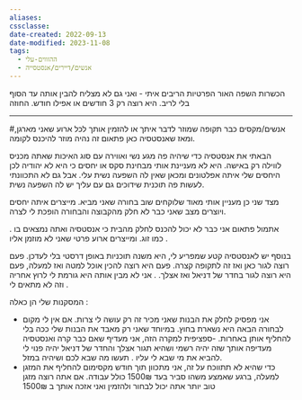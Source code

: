 ```yaml
---
aliases: 
cssclasse: 
date-created: 2022-09-13
date-modified: 2023-11-08
tags:
  - ההזווים-עלי
  - אנשים/דיירים/אנסטסייה
---
```


הכשרות
השפה
האור
הפרטיות
הריבים איתי - ואני גם לא מצליח להבין אותה עד הסוף בלי לריב.
היא רוצה רק 3 חודשים או אפילו חודש.
החוזה

--------

#אנשים/מקסים
כבר תקופה שמוזר לדבר איתך או להזמין אותך לכל ארוע שאני מארגן, ומאז שאנסטסיה כאן פתאום זה נהיה מוזר להיכנס לקומה.

הבאתי את אנסטסיה כדי שיהיה פה מגע נשי ואווירה עם סוג האיכות שאתה מכניס לווילה רק באישה. היא לא מעניינת אותי מבחינת סקס או יחסים כי היא לא יהודיה לכן היחסים שלי איתה אפלטונים ומכאן שאין לה השפעה נשית עלי. אבל גם לא התכוונתי לעשות פה תוכנית שידוכים גם עם עליך יש לה השפעה נשית.

 מצד שני כן מעניין אותי מאוד שלוקחים שוב בחורה שאני מביא. מייצרים איתה יחסים ויוצרים מצב שאני כבר לא חלק מהקבוצה והבחורה הופכת לי לצרה.

אתמול  פתאום אני כבר לא יכול להכנס לחלק מהבית כי אנסטסיה ואתה נמצאים בו . כמו זוג. ומייצרים ארוע פרטי שאני לא מוזמן אליו  .

בנוסף יש לאנסטסיה קטע שמפריע לי, היא משנה תוכניות באופן דרסטי בלי לעדכן.
פעם רוצה לגור כאן ואז זה לתקופה קצרה. פעם היא רוצה להכין אוכל למטה ואז למעלה, פעם היא רוצה לגור בחדר של דניאל ואז אצלך. .  אני לא מבין אותה היא גורמת לי לרוץ אחריה וזה לא מתאים לי .

המסקנות שלי הן כאלה :
- אני מפסיק לחלק את הבנות שאני מכיר זה רק עושה לי צרות. אם אין לי מקום לבחורה הבאה היא נשארת בחוץ. במיוחד שאני רק מאבד את הבנות שלי ככה בלי להחליף אותן באחרות.
-ספציפית למקרה הזה, אני מעדיף שאם כבר קרה ואנסטסיה מעדיפה אותך שזה יהיה רשמי ושהיא תגור אצלך והחדר של דניאל יהיה פנוי לי להביא את מי שבא לי עליו . תעשו מה שבא לכם ושיהיה במזל.
- כדי שהיא לא תתווכח על זה, אני מתכוון תוך חודש מקסימום להחליף את המזגן למעלה, ברגע שאמצע משהו סביר בעד 1500₪ כולל עבודה. אם אתה רוצה מזגן טוב יותר אתה יכול לבחור ולהזמין ואני אזכה אותך ב 1500₪
